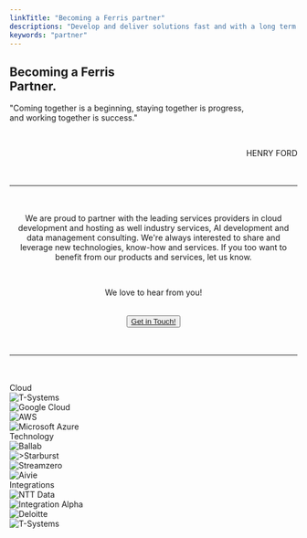 ```yaml
---
linkTitle: "Becoming a Ferris partner"
descriptions: "Develop and deliver solutions fast and with a long term strategy in mind"
keywords: "partner"
---
```


<!-- INTEGRATIONS HEADER -->
<section class="sub-header">
	<h1 id="solutions-top">Becoming a Ferris<br>Partner.</h1>
	<p></p>
</section>

<!-- QUOTE -->
<section class="padding-block-700 text-neutral-100">
  <div class="container" style="text-align: left; color: var(--clr-primary-black)">
    <p class="quote">
      "Coming together is a beginning, staying together is progress, <br>and working together is success."
    </p>
    <br/>
    <p class="quote-none" style="text-align: right">
      HENRY FORD
    </p>
  </div>
</section>

<!-- Horizontal Line  -->
<hr class="hr-text-red" data-content="BECOMING A FERRIS PARTNER" style="margin-block: 3rem" />

<!-- PARTNERING -->
<section class="padding-block-700 text-neutral-100">
  <div class="container" style="text-align: right; color: var(--clr-primary-black)">
    <p class="quote-none" style="text-align: center">
      We are proud to partner with the leading services providers in cloud development and hosting as well industry services, AI development and data management consulting. We're always interested to share and leverage new technologies, know-how and services. If you too want to benefit from our products and services, let us know.
    </p>
    <br/>
    <p class="quote-none" style="text-align: center">
      We love to hear from you!
    </p>
  </div>
  <div style="text-align: center;">
    <button class="button" style="margin: 2rem auto; display: block;">
	<a href="/contact">Get in Touch!</a></button>
</div>
</section>

<!-- Horizontal Line  -->
<hr class="hr-text-black" data-content="FERRIS Prime Partners" style="margin-block: 3rem" />

<!-- Feature Block - 12 Boxes -->
<section class="padding-block-900">
	<div class="container">
		<div class="grid-20-boxes">
			<div class="grid-20-item">
			    <div class="header">Cloud</div>
		    </div>
		    <div class="grid-20-item">
			    <img src="/img/partners/tsystems_gray.png" alt="T-Systems">
		    </div>
            <div class="grid-20-item">
			    <img src="/img/partners/googlecloud_gray.png" alt="Google Cloud">
		    </div>
            <div class="grid-20-item">
			    <img src="/img/partners/aws_gray.png" alt="AWS">
		    </div>
            <div class="grid-20-item">
			    <img src="/img/partners/azure_gray.png" alt="Microsoft Azure">
		    </div>
<div class="grid-20-item">
				<div class="header">Technology</div>
			</div>
		    <div class="grid-20-item">
			    <img src="/img/partners/ballab_gray.png" alt="Ballab">
		    </div>
            <div class="grid-20-item">
			    <img src="/img/partners/starburst_gray.png" alt=">Starburst">
		    </div>
            <div class="grid-20-item">
			    <img src="/img/partners/streamzero_gray.png" alt="Streamzero">
		    </div>
            <div class="grid-20-item">
			    <img src="/img/partners/aivie_gray.png" alt="Aivie">
		    </div>
<div class="grid-20-item">
				<div class="header">Integrations</div>
			</div>
		    <div class="grid-20-item">
			    <img src="/img/partners/nttdata_gray.png" alt="NTT Data">
		    </div>
            <div class="grid-20-item">
			    <img src="/img/partners/integrationalpha_gray.png" alt="Integration Alpha">
		    </div>
            <div class="grid-20-item">
			    <img src="/img/partners/deloitte_gray.png" alt="Deloitte">
		    </div>
            <div class="grid-20-item">
			    <img src="/img/partners/tsystems_gray.png" alt="T-Systems">
		    </div>
		</div>
	</div>
</section>

<!-- Aivie Web Tracker -->
<script>
	(function (w, d, t, u, n, a, m) {
    w["MauticTrackingObject"] = n;
    (w[n] =
    w[n] ||
    function () {
    (w[n].q = w[n].q || []).push(arguments);
    }),
        (a = d.createElement(t)),
        (m = d.getElementsByTagName(t)[0]);
        a.async = 1;
        a.src = u;
        m.parentNode.insertBefore(a, m);
    })(window, document, "script", "https://m.ferrislabs.net/mtc.js", "mt");
      mt("send", "pageview");
</script>

<!-- Google tag (gtag.js) -->
<script async src="https://www.googletagmanager.com/gtag/js?id=G-HJ0TW8858J"></script>
<script>
  window.dataLayer = window.dataLayer || [];
  function gtag(){dataLayer.push(arguments);}
  gtag('js', new Date());

  gtag('config', 'G-HJ0TW8858J');
</script>

